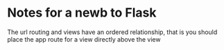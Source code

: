 # Notes for a newb to Flask
The url routing and views have an ordered relationship, that is you should place
the app route for a view directly above the view